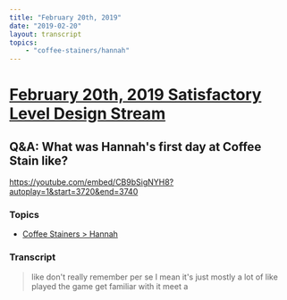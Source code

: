 ```yaml
---
title: "February 20th, 2019"
date: "2019-02-20"
layout: transcript
topics: 
    - "coffee-stainers/hannah"
---
```

# [February 20th, 2019 Satisfactory Level Design Stream](../2019-02-20.md)
## Q&A: What was Hannah's first day at Coffee Stain like?
https://youtube.com/embed/CB9bSigNYH8?autoplay=1&start=3720&end=3740
### Topics
* [Coffee Stainers > Hannah](../topics/coffee-stainers/hannah.md)

### Transcript

> like don't really remember per se I mean
> it's just mostly a lot of like played
> the game get familiar with it meet a
